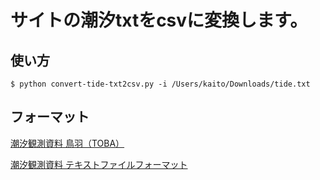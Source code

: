 # サイトの潮汐txtをcsvに変換します。

## 使い方

```
$ python convert-tide-txt2csv.py -i /Users/kaito/Downloads/tide.txt
```

## フォーマット

[潮汐観測資料 鳥羽（TOBA）](http://www.data.jma.go.jp/gmd/kaiyou/db/tide/genbo/genbo.php)

[潮汐観測資料 テキストファイルフォーマット](http://www.data.jma.go.jp/gmd/kaiyou/db/tide/genbo/format.html#hry)
